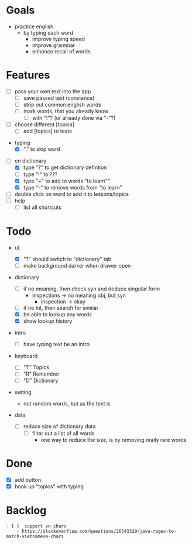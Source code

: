 # Goals

- practice english
  - by typing each word
    - improve typing speed
    - improve grammar
    - enhance recall of words

# Features

- [ ] pass your own text into the app
  - [ ] save passed text (convience)
  - [ ] strip out common english words
  - [ ] mark words, that you already know
    - [ ] with "!"? (or already done via "-"?)
- [ ] choose different [topics]
  - [ ] add [topics] to texts
- typing
  - [x] "." to skip word
- [ ] en dictionary
  - [x] type "?" to get dictionary defintion
  - [ ] type "!" to ???
  - [x] type "+" to add to words "to learn""
  - [x] type "-" to remove words from "to learn"
- [ ] double click on word to add it to lessons/topics
- [ ] help
  - [ ] list all shortcuts

# Todo

- ui
  - [x] "?" should switch to "dictionary" tab
  - [ ] make background darker when drawer open
- dictionary
  - [ ] if no meaning, then check syn and deduce singular form
    - inspections -> no meaning obj, but syn
      - inspection -> okay
  - [ ] if no hit, then search for similar
  - [x] be able to lookup any words
  - [x] show lookup history
- intro
  - [ ] have typing text be an intro
- keyboard
  - [ ] "T" Topics
  - [ ] "R" Remember
  - [ ] "D" Dictionary
- setting
  - not random words, but as the text is

- data
  - [ ] reduce size of dictionary data
    - [ ] filter out a list of all words
      - one way to reduce the size, is by removing really rare words

# Done
  - [x] add button
  - [x] hook up "topics" with typing

# Backlog

    - [ ]  support vn chars
        - https://stackoverflow.com/questions/26543329/java-regex-to-match-vietnamese-chars
